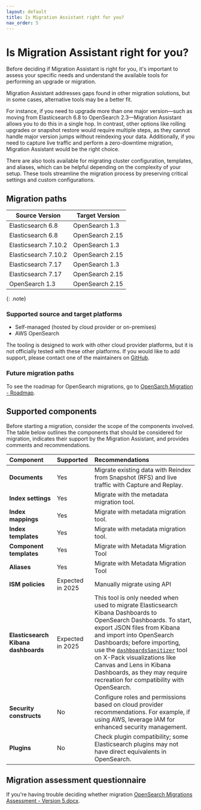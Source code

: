 ```yaml
---
layout: default
title: Is Migration Assistant right for you?
nav_order: 5
---
```


# Is Migration Assistant right for you?

Before deciding if Migration Assistant is right for you, it's important to assess your specific needs and understand the available tools for performing an upgrade or migration.

Migration Assistant addresses gaps found in other migration solutions, but in some cases, alternative tools may be a better fit.

For instance, if you need to upgrade more than one major version—such as moving from Elasticsearch 6.8 to OpenSearch 2.3—Migration Assistant allows you to do this in a single hop. In contrast, other options like rolling upgrades or snapshot restore would require multiple steps, as they cannot handle major version jumps without reindexing your data. Additionally, if you need to capture live traffic and perform a zero-downtime migration, Migration Assistant would be the right choice.

There are also tools available for migrating cluster configuration, templates, and aliases, which can be helpful depending on the complexity of your setup. These tools streamline the migration process by preserving critical settings and custom configurations.

## Migration paths

| **Source Version**          | **Target Version**               |
|-----------------------------|----------------------------------|
| Elasticsearch 6.8           | OpenSearch 1.3                   |
| Elasticsearch 6.8           | OpenSearch 2.15                  |
| Elasticsearch 7.10.2        | OpenSearch 1.3                   |
| Elasticsearch 7.10.2        | OpenSearch 2.15                  |
| Elasticsearch 7.17          | OpenSearch 1.3                   |
| Elasticsearch 7.17          | OpenSearch 2.15                  |
| OpenSearch 1.3              | OpenSearch 2.15                  |

 
{: .note}

### Supported source and target platforms
* Self-managed (hosted by cloud provider or on-premises)
* AWS OpenSearch

The tooling is designed to work with other cloud provider platforms, but it is not officially tested with these other platforms. If you would like to add support, please contact one of the maintainers on [GitHub](https://github.com/opensearch-project/opensearch-migrations/blob/main/MAINTAINERS.md).

### Future migration paths

To see the roadmap for OpenSearch migrations, go to [OpenSarch Migration - Roadmap](https://github.com/orgs/opensearch-project/projects/229/views/1).

## Supported components

Before starting a migration, consider the scope of the components involved. The table below outlines the components that should be considered for migration, indicates their support by the Migration Assistant, and provides comments and recommendations.

| Component | Supported | Recommendations   |
| :--- |:--- | :--- |
| **Documents**  | Yes  | Migrate existing data with Reindex from Snapshot (RFS) and live traffic with Capture and Replay. |
| **Index settings**  | Yes   | Migrate with the metadata migration tool. |
| **Index mappings**  | Yes   | Migrate with metadata migration tool.  |
| **Index templates**   | Yes   | Migrate with metadata migration tool. |
| **Component templates**          | Yes                 | Migrate with Metadata Migration Tool                                                                                                                                                                |
| **Aliases**                      | Yes                 | Migrate with Metadata Migration Tool                                                                                                                                                                |
| **ISM policies**                 | Expected in 2025    | Manually migrate using API                                                                                                                                                                          |
| **Elasticsearch Kibana dashboards** | Expected in 2025 | This tool is only needed when used to migrate Elasticsearch Kibana Dashboards to OpenSearch Dashboards. To start, export JSON files from Kibana and import into OpenSearch Dashboards; before importing, use the [`dashboardsSanitizer`](https://github.com/opensearch-project/opensearch-migrations/tree/main/dashboardsSanitizer) tool on X-Pack visualizations like Canvas and Lens in Kibana Dashboards, as they may require recreation for compatibility with OpenSearch. |
| **Security constructs**          | No                  | Configure roles and permissions based on cloud provider recommendations. For example, if using AWS, leverage IAM for enhanced security management.                                                  |
| **Plugins**                      | No                  | Check plugin compatibility; some Elasticsearch plugins may not have direct equivalents in OpenSearch.                                                                                              |


## Migration assessment questionnaire

If you're having trouble deciding whether migration
[OpenSearch Migrations Assessment - Version 5.docx](https://github.com/user-attachments/files/17177220/OpenSearch.Migrations.Assessment.-.Version.5.docx).